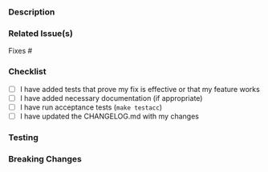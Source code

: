 ### Description

<!-- Please describe the changes in this pull request -->

### Related Issue(s)

<!-- Link to related issues, if any -->

Fixes #

### Checklist

- [ ] I have added tests that prove my fix is effective or that my feature works
- [ ] I have added necessary documentation (if appropriate)
- [ ] I have run acceptance tests (`make testacc`)
- [ ] I have updated the CHANGELOG.md with my changes

### Testing

<!-- Describe how you tested your changes -->

### Breaking Changes

<!-- Does this PR introduce any breaking changes? If so, describe them -->

